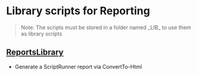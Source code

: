 # Library scripts for Reporting

> Note: The scripts must be stored in a folder named \_LIB_ to use them as library scripts

## [ReportsLibrary](./ReportsLibrary.ps1)

+ Generate a ScriptRunner report via ConvertTo-Html